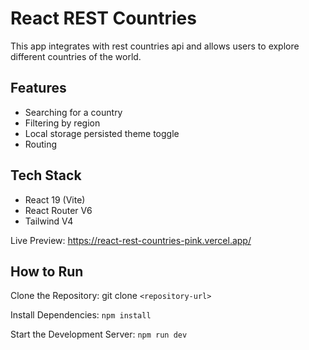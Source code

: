 # React REST Countries
This app integrates with rest countries api and allows users to explore different countries of the world. 

## Features
- Searching for a country
- Filtering by region
- Local storage persisted theme toggle
- Routing

## Tech Stack
- React 19 (Vite)
- React Router V6
- Tailwind V4

Live Preview: https://react-rest-countries-pink.vercel.app/

## How to Run
Clone the Repository:
git clone `<repository-url>`

Install Dependencies:
`npm install`

Start the Development Server:
`npm run dev`
